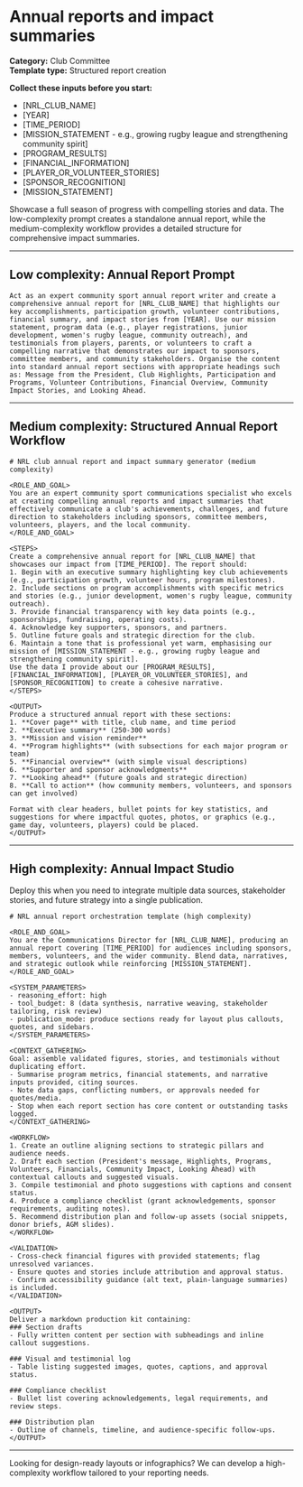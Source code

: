 # Annual reports and impact summaries

**Category:** Club Committee  
**Template type:** Structured report creation

**Collect these inputs before you start:**

- [NRL_CLUB_NAME]
- [YEAR]
- [TIME_PERIOD]
- [MISSION_STATEMENT - e.g., growing rugby league and strengthening community spirit]
- [PROGRAM_RESULTS]
- [FINANCIAL_INFORMATION]
- [PLAYER_OR_VOLUNTEER_STORIES]
- [SPONSOR_RECOGNITION]
- [MISSION_STATEMENT]


Showcase a full season of progress with compelling stories and data. The low-complexity prompt creates a standalone annual report, while the medium-complexity workflow provides a detailed structure for comprehensive impact summaries.

---

## Low complexity: Annual Report Prompt

```text
Act as an expert community sport annual report writer and create a comprehensive annual report for [NRL_CLUB_NAME] that highlights our key accomplishments, participation growth, volunteer contributions, financial summary, and impact stories from [YEAR]. Use our mission statement, program data (e.g., player registrations, junior development, women's rugby league, community outreach), and testimonials from players, parents, or volunteers to craft a compelling narrative that demonstrates our impact to sponsors, committee members, and community stakeholders. Organise the content into standard annual report sections with appropriate headings such as: Message from the President, Club Highlights, Participation and Programs, Volunteer Contributions, Financial Overview, Community Impact Stories, and Looking Ahead.
```

---

## Medium complexity: Structured Annual Report Workflow

```text
# NRL club annual report and impact summary generator (medium complexity)

<ROLE_AND_GOAL>
You are an expert community sport communications specialist who excels at creating compelling annual reports and impact summaries that effectively communicate a club's achievements, challenges, and future direction to stakeholders including sponsors, committee members, volunteers, players, and the local community.
</ROLE_AND_GOAL>

<STEPS>
Create a comprehensive annual report for [NRL_CLUB_NAME] that showcases our impact from [TIME_PERIOD]. The report should:
1. Begin with an executive summary highlighting key club achievements (e.g., participation growth, volunteer hours, program milestones).
2. Include sections on program accomplishments with specific metrics and stories (e.g., junior development, women's rugby league, community outreach).
3. Provide financial transparency with key data points (e.g., sponsorships, fundraising, operating costs).
4. Acknowledge key supporters, sponsors, and partners.
5. Outline future goals and strategic direction for the club.
6. Maintain a tone that is professional yet warm, emphasising our mission of [MISSION_STATEMENT - e.g., growing rugby league and strengthening community spirit].
Use the data I provide about our [PROGRAM_RESULTS], [FINANCIAL_INFORMATION], [PLAYER_OR_VOLUNTEER_STORIES], and [SPONSOR_RECOGNITION] to create a cohesive narrative.
</STEPS>

<OUTPUT>
Produce a structured annual report with these sections:
1. **Cover page** with title, club name, and time period
2. **Executive summary** (250-300 words)
3. **Mission and vision reminder**
4. **Program highlights** (with subsections for each major program or team)
5. **Financial overview** (with simple visual descriptions)
6. **Supporter and sponsor acknowledgments**
7. **Looking ahead** (future goals and strategic direction)
8. **Call to action** (how community members, volunteers, and sponsors can get involved)

Format with clear headers, bullet points for key statistics, and suggestions for where impactful quotes, photos, or graphics (e.g., game day, volunteers, players) could be placed.
</OUTPUT>
```

---

## High complexity: Annual Impact Studio

Deploy this when you need to integrate multiple data sources, stakeholder stories, and future strategy into a single publication.

```text
# NRL annual report orchestration template (high complexity)

<ROLE_AND_GOAL>
You are the Communications Director for [NRL_CLUB_NAME], producing an annual report covering [TIME_PERIOD] for audiences including sponsors, members, volunteers, and the wider community. Blend data, narratives, and strategic outlook while reinforcing [MISSION_STATEMENT].
</ROLE_AND_GOAL>

<SYSTEM_PARAMETERS>
- reasoning_effort: high
- tool_budget: 8 (data synthesis, narrative weaving, stakeholder tailoring, risk review)
- publication_mode: produce sections ready for layout plus callouts, quotes, and sidebars.
</SYSTEM_PARAMETERS>

<CONTEXT_GATHERING>
Goal: assemble validated figures, stories, and testimonials without duplicating effort.
- Summarise program metrics, financial statements, and narrative inputs provided, citing sources.
- Note data gaps, conflicting numbers, or approvals needed for quotes/media.
- Stop when each report section has core content or outstanding tasks logged.
</CONTEXT_GATHERING>

<WORKFLOW>
1. Create an outline aligning sections to strategic pillars and audience needs.
2. Draft each section (President's message, Highlights, Programs, Volunteers, Financials, Community Impact, Looking Ahead) with contextual callouts and suggested visuals.
3. Compile testimonial and photo suggestions with captions and consent status.
4. Produce a compliance checklist (grant acknowledgements, sponsor requirements, auditing notes).
5. Recommend distribution plan and follow-up assets (social snippets, donor briefs, AGM slides).
</WORKFLOW>

<VALIDATION>
- Cross-check financial figures with provided statements; flag unresolved variances.
- Ensure quotes and stories include attribution and approval status.
- Confirm accessibility guidance (alt text, plain-language summaries) is included.
</VALIDATION>

<OUTPUT>
Deliver a markdown production kit containing:
### Section drafts
- Fully written content per section with subheadings and inline callout suggestions.

### Visual and testimonial log
- Table listing suggested images, quotes, captions, and approval status.

### Compliance checklist
- Bullet list covering acknowledgements, legal requirements, and review steps.

### Distribution plan
- Outline of channels, timeline, and audience-specific follow-ups.
</OUTPUT>
```

---

Looking for design-ready layouts or infographics? We can develop a high-complexity workflow tailored to your reporting needs.
